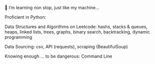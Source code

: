 🌱 I’m learning non stop, just like my machine...

Proficient in Python:

Data Structures and Algorithms on Leetcode: hashs, stacks & queues, heaps, linked lists, trees, graphs, binary search, backtracking, dynamic programming

Data Sourcing: csv, API (requests), scraping (BeautifulSoup)


Knowing enough ... to be dangerous:
Command Line

<!--
**AntonIcke/AntonIcke** is a ✨ _special_ ✨ repository because its `README.md` (this file) appears on your GitHub profile.

Here are some ideas to get you started:

- 🔭 I’m currently working on ...
- 🌱 I’m currently learning ...
- 👯 I’m looking to collaborate on ...
- 🤔 I’m looking for help with ...
- 💬 Ask me about ...
- 📫 How to reach me: ...
- 😄 Pronouns: ...
- ⚡ Fun fact: ...
-->
